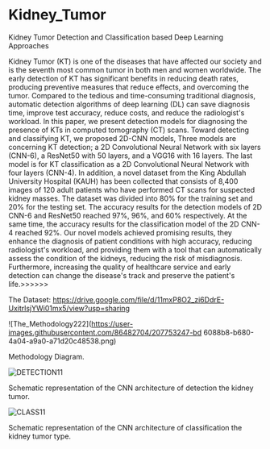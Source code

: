 # Kidney_Tumor
Kidney Tumor Detection and Classification based Deep Learning Approaches

Kidney Tumor (KT) is one of the diseases that have affected our society and is the seventh most common tumor in both men and women worldwide. The early detection of KT has significant benefits in reducing death rates, producing preventive measures that reduce effects, and overcoming the tumor. Compared to the tedious and time-consuming traditional diagnosis, automatic detection algorithms of deep learning (DL) can save diagnosis time, improve test accuracy, reduce costs, and reduce the radiologist's workload. In this paper, we present detection models for diagnosing the presence of KTs in computed tomography (CT) scans. Toward detecting and classifying KT, we proposed 2D-CNN models, Three models are concerning KT detection; a 2D Convolutional Neural Network with six layers (CNN-6), a ResNet50 with 50 layers, and a VGG16 with 16 layers. The last model is for KT classification as a 2D Convolutional Neural Network with four layers (CNN-4). In addition, a novel dataset from the King Abdullah University Hospital (KAUH) has been collected that consists of 8,400 images of 120 adult patients who have performed CT scans for suspected kidney masses. The dataset was divided into 80\% for the training set and 20\% for the testing set. The accuracy results for the detection models of 2D CNN-6 and ResNet50 reached 97\%, 96\%, and 60\% respectively. At the same time, the accuracy results for the classification model of the 2D CNN-4 reached 92\%. Our novel models achieved promising results, they enhance the diagnosis of patient conditions with high accuracy, reducing radiologist's workload, and providing them with a tool that can automatically assess the condition of the kidneys, reducing the risk of misdiagnosis. Furthermore, increasing the quality of healthcare service and early detection can change the disease's track and preserve the patient's life.>>>>>>

The Dataset: https://drive.google.com/file/d/11mxP8O2_zi6DdrE-UxitrlsjYWi01mx5/view?usp=sharing


![The_Methodology222](https://user-images.githubusercontent.com/86482704/207753247-bd 6088b8-b680-4a04-a9a0-a71d20c48538.png)


Methodology Diagram.


![DETECTION11](https://user-images.githubusercontent.com/86482704/207753463-2adbd75f-6979-4840-b9b2-f32b944d47d2.png)

Schematic representation of the CNN architecture of detection the kidney tumor.


![CLASS11](https://user-images.githubusercontent.com/86482704/207753479-ffd0e30d-3444-42f4-a7d0-f99ac5279971.png)

Schematic representation of the CNN architecture of classification the kidney tumor type.
